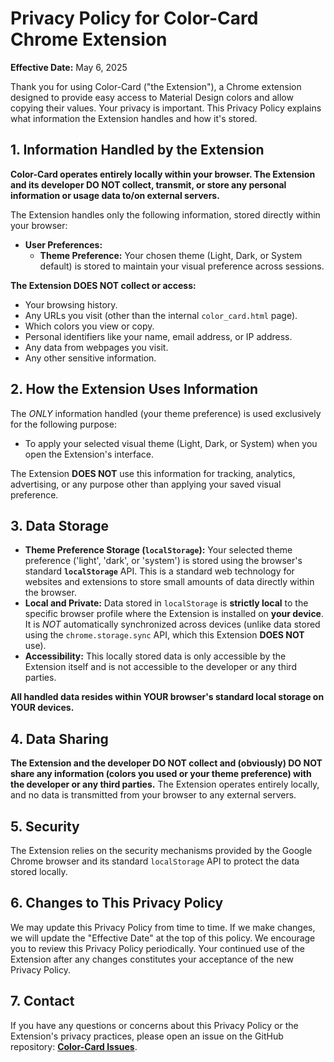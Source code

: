 # Privacy Policy for Color-Card Chrome Extension

**Effective Date:** May 6, 2025

Thank you for using Color-Card ("the Extension"), a Chrome extension designed to provide easy access to Material Design colors and allow copying their values. Your privacy is important. This Privacy Policy explains what information the Extension handles and how it's stored.

## 1. Information Handled by the Extension

**Color-Card operates entirely locally within your browser. The Extension and its developer DO NOT collect, transmit, or store any personal information or usage data to/on external servers.**

The Extension handles only the following information, stored directly within your browser:

*   **User Preferences:**
    *   **Theme Preference:** Your chosen theme (Light, Dark, or System default) is stored to maintain your visual preference across sessions.

**The Extension DOES NOT collect or access:**
*   Your browsing history.
*   Any URLs you visit (other than the internal `color_card.html` page).
*   Which colors you view or copy.
*   Personal identifiers like your name, email address, or IP address.
*   Any data from webpages you visit.
*   Any other sensitive information.

## 2. How the Extension Uses Information

The *ONLY* information handled (your theme preference) is used exclusively for the following purpose:

*   To apply your selected visual theme (Light, Dark, or System) when you open the Extension's interface.

The Extension **DOES NOT** use this information for tracking, analytics, advertising, or any purpose other than applying your saved visual preference.

## 3. Data Storage

*   **Theme Preference Storage (`localStorage`):** Your selected theme preference ('light', 'dark', or 'system') is stored using the browser's standard **`localStorage`** API. This is a standard web technology for websites and extensions to store small amounts of data directly within the browser.
*   **Local and Private:** Data stored in `localStorage` is **strictly local** to the specific browser profile where the Extension is installed on **your device**. It is *NOT* automatically synchronized across devices (unlike data stored using the `chrome.storage.sync` API, which this Extension **DOES NOT** use).
*   **Accessibility:** This locally stored data is only accessible by the Extension itself and is not accessible to the developer or any third parties.

**All handled data resides within YOUR browser's standard local storage on YOUR devices.**

## 4. Data Sharing

**The Extension and the developer DO NOT collect and (obviously) DO NOT share any information (colors you used or your theme preference) with the developer or any third parties.** The Extension operates entirely locally, and no data is transmitted from your browser to any external servers.

## 5. Security

The Extension relies on the security mechanisms provided by the Google Chrome browser and its standard `localStorage` API to protect the data stored locally.

## 6. Changes to This Privacy Policy

We may update this Privacy Policy from time to time. If we make changes, we will update the "Effective Date" at the top of this policy. We encourage you to review this Privacy Policy periodically. Your continued use of the Extension after any changes constitutes your acceptance of the new Privacy Policy.

## 7. Contact

If you have any questions or concerns about this Privacy Policy or the Extension's privacy practices, please open an issue on the GitHub repository: **[Color-Card Issues](https://github.com/wenkang-deepblue/Color-Card/issues)**.